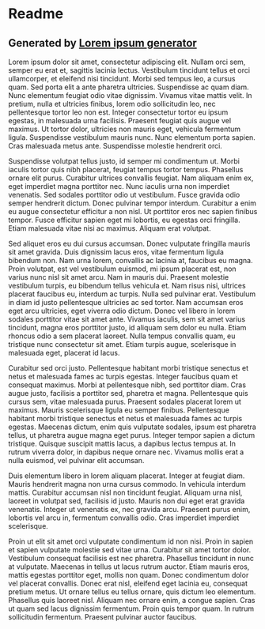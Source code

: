 # Readme

## Generated by [Lorem ipsum generator](https://www.lipsum.com/)

Lorem ipsum dolor sit amet, consectetur adipiscing elit. Nullam orci sem, semper eu erat et, sagittis lacinia lectus. Vestibulum tincidunt tellus et orci ullamcorper, et eleifend nisi tincidunt. Morbi sed tempus leo, a cursus quam. Sed porta elit a ante pharetra ultricies. Suspendisse ac quam diam. Nunc elementum feugiat odio vitae dignissim. Vivamus vitae mattis velit. In pretium, nulla et ultricies finibus, lorem odio sollicitudin leo, nec pellentesque tortor leo non est. Integer consectetur tortor eu ipsum egestas, in malesuada urna facilisis. Praesent feugiat quis augue vel maximus. Ut tortor dolor, ultricies non mauris eget, vehicula fermentum ligula. Suspendisse vestibulum mauris nunc. Nunc elementum porta sapien. Cras malesuada metus ante. Suspendisse molestie hendrerit orci.

Suspendisse volutpat tellus justo, id semper mi condimentum ut. Morbi iaculis tortor quis nibh placerat, feugiat tempus tortor tempus. Phasellus ornare elit purus. Curabitur ultrices convallis feugiat. Nam aliquam enim ex, eget imperdiet magna porttitor nec. Nunc iaculis urna non imperdiet venenatis. Sed sodales porttitor odio ut vestibulum. Fusce gravida odio semper hendrerit dictum. Donec pulvinar tempor interdum. Curabitur a enim eu augue consectetur efficitur a non nisl. Ut porttitor eros nec sapien finibus tempor. Fusce efficitur sapien eget mi lobortis, eu egestas orci fringilla. Etiam malesuada vitae nisi ac maximus. Aliquam erat volutpat.

Sed aliquet eros eu dui cursus accumsan. Donec vulputate fringilla mauris sit amet gravida. Duis dignissim lacus eros, vitae fermentum ligula bibendum non. Nam urna lorem, convallis ac lacinia at, faucibus eu magna. Proin volutpat, est vel vestibulum euismod, mi ipsum placerat est, non varius nunc nisl sit amet arcu. Nam in mauris dui. Praesent molestie vestibulum turpis, eu bibendum tellus vehicula et. Nam risus nisi, ultrices placerat faucibus eu, interdum ac turpis. Nulla sed pulvinar erat. Vestibulum in diam id justo pellentesque ultricies ac sed tortor. Nam accumsan eros eget arcu ultricies, eget viverra odio dictum. Donec vel libero in lorem sodales porttitor vitae sit amet ante. Vivamus iaculis, sem sit amet varius tincidunt, magna eros porttitor justo, id aliquam sem dolor eu nulla. Etiam rhoncus odio a sem placerat laoreet. Nulla tempus convallis quam, eu tristique nunc consectetur sit amet. Etiam turpis augue, scelerisque in malesuada eget, placerat id lacus.

Curabitur sed orci justo. Pellentesque habitant morbi tristique senectus et netus et malesuada fames ac turpis egestas. Integer faucibus quam et consequat maximus. Morbi at pellentesque nibh, sed porttitor diam. Cras augue justo, facilisis a porttitor sed, pharetra et magna. Pellentesque quis cursus sem, vitae malesuada purus. Praesent sodales placerat lorem ut maximus. Mauris scelerisque ligula eu semper finibus. Pellentesque habitant morbi tristique senectus et netus et malesuada fames ac turpis egestas. Maecenas dictum, enim quis vulputate sodales, ipsum est pharetra tellus, ut pharetra augue magna eget purus. Integer tempor sapien a dictum tristique. Quisque suscipit mattis lacus, a dapibus lectus tempus at. In rutrum viverra dolor, in dapibus neque ornare nec. Vivamus mollis erat a nulla euismod, vel pulvinar elit accumsan.

Duis elementum libero in lorem aliquam placerat. Integer at feugiat diam. Mauris hendrerit magna non urna cursus commodo. In vehicula interdum mattis. Curabitur accumsan nisl non tincidunt feugiat. Aliquam urna nisl, laoreet in volutpat sed, facilisis id justo. Mauris non dui eget erat gravida venenatis. Integer ut venenatis ex, nec gravida arcu. Praesent purus enim, lobortis vel arcu in, fermentum convallis odio. Cras imperdiet imperdiet scelerisque.

Proin ut elit sit amet orci vulputate condimentum id non nisi. Proin in sapien et sapien vulputate molestie sed vitae urna. Curabitur sit amet tortor dolor. Vestibulum consequat facilisis est nec pharetra. Phasellus tincidunt in nunc at vulputate. Maecenas in tellus ut lacus rutrum auctor. Etiam mauris eros, mattis egestas porttitor eget, mollis non quam. Donec condimentum dolor vel placerat convallis. Donec erat nisl, eleifend eget lacinia eu, consequat pretium metus. Ut ornare tellus eu tellus ornare, quis dictum leo elementum. Phasellus quis laoreet nisl. Aliquam nec ornare enim, a congue sapien. Cras ut quam sed lacus dignissim fermentum. Proin quis tempor quam. In rutrum sollicitudin fermentum. Praesent pulvinar auctor faucibus. 